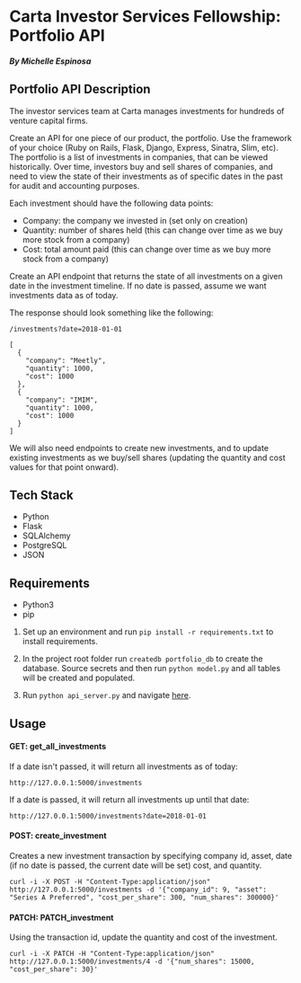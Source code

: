 # Carta Investor Services Fellowship: Portfolio API

##### By Michelle Espinosa

## Portfolio API Description

The investor services team at Carta manages investments for hundreds of venture capital firms.

Create an API for one piece of our product, the portfolio. Use the framework of your choice (Ruby on Rails, Flask, Django, Express, Sinatra, Slim, etc). The portfolio is a list of investments in companies, that can be viewed historically. Over time, investors buy and sell shares of companies, and need to view the state of their investments as of specific dates in the past for audit and accounting purposes.

Each investment should have the following data points:
  - Company: the company we invested in (set only on creation)
  - Quantity: number of shares held (this can change over time as we buy more stock from a company)
  - Cost: total amount paid (this can change over time as we buy more stock from a company)

Create an API endpoint that returns the state of all investments on a given date in the investment timeline. If no date is passed, assume we want investments data as of today.

The response should look something like the following:
```
/investments?date=2018-01-01

[
  {
    "company": "Meetly",
    "quantity": 1000,
    "cost": 1000
  },
  {
    "company": "IMIM",
    "quantity": 1000,
    "cost": 1000
  }
]
```

We will also need endpoints to create new investments, and to update existing investments as we buy/sell shares (updating the quantity and cost values for that point onward).

## Tech Stack
- Python
- Flask
- SQLAlchemy
- PostgreSQL
- JSON

## Requirements
- Python3
- pip

1. Set up an environment and run `pip install -r requirements.txt` to install requirements.

2. In the project root folder run `createdb portfolio_db` to create the database. Source secrets and then run `python model.py` and all tables will be created and populated.

3. Run `python api_server.py` and navigate [here](http://127.0.0.1:5000/).

## Usage

#### GET: get_all_investments
If a date isn't passed, it will return all investments as of today:
```
http://127.0.0.1:5000/investments
```

If a date is passed, it will return all investments up until that date:
```
http://127.0.0.1:5000/investments?date=2018-01-01
```

#### POST: create_investment
Creates a new investment transaction by specifying company id, asset, date (if no date is passed, the current date will be set) cost, and quantity.
```
curl -i -X POST -H "Content-Type:application/json" http://127.0.0.1:5000/investments -d '{"company_id": 9, "asset": "Series A Preferred", "cost_per_share": 300, "num_shares": 300000}'
```

#### PATCH: PATCH_investment
Using the transaction id, update the quantity and cost of the investment.
```
curl -i -X PATCH -H "Content-Type:application/json" http://127.0.0.1:5000/investments/4 -d '{"num_shares": 15000, "cost_per_share": 30}'
```
